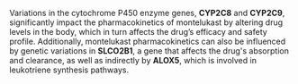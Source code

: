 Variations in the cytochrome P450 enzyme genes, **CYP2C8** and **CYP2C9**, significantly impact the pharmacokinetics of montelukast by altering drug levels in the body, which in turn affects the drug’s efficacy and safety profile. Additionally, montelukast pharmacokinetics can also be influenced by genetic variations in **SLCO2B1**, a gene that affects the drug's absorption and clearance, as well as indirectly by **ALOX5**, which is involved in leukotriene synthesis pathways.